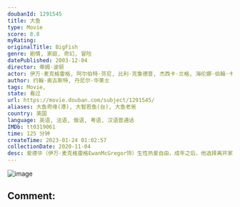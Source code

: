 ```yaml
---
doubanId: 1291545
title: 大鱼
type: Movie
score: 8.8
myRating: 
originalTitle: BigFish
genre: 剧情, 家庭, 奇幻, 冒险
datePublished: 2003-12-04
director: 蒂姆·波顿
actor: 伊万·麦克格雷格, 阿尔伯特·芬尼, 比利·克鲁德普, 杰西卡·兰格, 海伦娜·伯翰·卡特, 艾莉森·洛曼, 罗伯特·吉尔劳姆, 玛丽昂·歌迪亚, 马修·麦克格罗里, 大卫·丹曼, 米西·派勒, 卢顿·万恩怀特三世, 艾达·泰, 艾伦妮·泰, 史蒂夫·布西密, 丹尼·德维托, 迪普·罗伊, 海利·安妮·内尔森, 麦莉·赛勒斯, 拉塞尔·霍奇金森, 崔沃·加格农, .基斯·哈里斯, 扎克·哈内尔, 加里·牛顿
author: 约翰·奥古斯特, 丹尼尔·华莱士
tags: Movie, 
state: 看过
url: https://movie.douban.com/subject/1291545/
aliases: 大鱼奇缘(港), 大智若鱼(台), 大鱼老爸
country: 美国
language: 英语, 法语, 俄语, 粤语, 汉语普通话
IMDb: tt0319061
time: 125 分钟
createTime: 2023-01-24 01:02:57
collectionDate: 2020-11-04
desc: 爱德华（伊万·麦克格雷格EwanMcGregor饰）生性热爱自由，成年之后，他选择离开家乡，踏上了环游世界的旅程。一路上，爱德华遇见了各种各样稀奇古怪的角色，经历了无数精彩绝伦的的冒险，而他日后...
---
```


![image](p692813374.jpg)

Comment: 
---

